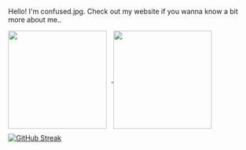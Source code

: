 Hello! I'm confused.jpg. Check out my website if you wanna know a bit more about me..

<div style="margin-bottom:10px;">    
  <a href="https://github.com/confusedjpg">
    <img height=200 align="center" style='margin-right:10px;' src="https://github-readme-stats.vercel.app/api?username=confusedjpg&show_icons=true&theme=github_dark" />
  </a>

  <a href="https://github.com/confusedjpg">
    <img height=200 align="center" src="https://github-readme-stats.vercel.app/api/top-langs?username=confusedjpg&layout=compact&langs_count=8&card_width=300&theme=github_dark" />
  </a>
</div>
<a href="https://github.com/confusedjpg"><img src="https://streak-stats.demolab.com?user=confusedjpg&theme=github-dark-blue" alt="GitHub Streak" /></a>
